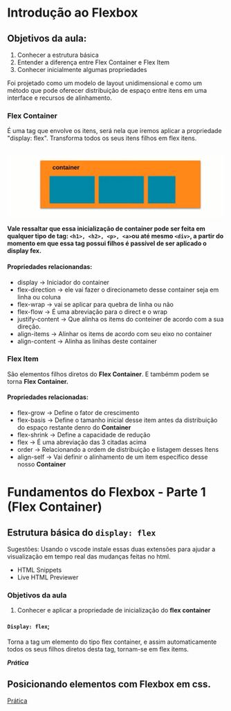  # Introdução ao Flexbox

## Objetivos da aula:
 1. Conhecer a estrutura básica
 2. Entender a diferença entre Flex Container e Flex Item
 3. Conhecer inicialmente algumas propriedades

Foi projetado como um modelo de layout unidimensional e como um método que pode oferecer distribuição de espaço entre itens em uma interface e recursos de alinhamento.

### Flex Container
É uma tag que envolve os itens, será nela que iremos aplicar a propriedade "display: flex". Transforma todos os seus itens filhos em flex itens.

&nbsp;
![Ex Container](./assets/img/flex-container.PNG)

**Vale ressaltar que essa inicialização de container pode ser feita em qualquer tipo de tag: ```<h1>, <h2>, <p>, <a>```ou até mesmo ``<div>``, a partir do momento em que essa tag possui filhos é passível de ser aplicado o display fex.**

#### Propriedades relacionandas: 
  
  * display -> Iniciador do container
  * flex-direction -> ele vai fazer o direcionameto desse container seja em linha ou coluna
  * flex-wrap -> vai se aplicar para quebra de linha ou não
  * flex-flow -> É uma abreviação para o direct e o wrap
  * justify-content -> Que alinha os items do conteiner de acordo com a sua direção.
  * align-items -> Alinhar os items de acordo com seu eixo no container
  * align-content -> Alinha as linihas deste container

### Flex Item
São elementos filhos diretos do **Flex Container**. E tambémm podem se torna **Flex Container.**

#### Propriedades relacionadas:

* flex-grow -> Define o fator de crescimento
* flex-basis -> Define o tamanho inicial desse item antes da distribuição do espaço restante denro do **Container**
* flex-shrink -> Define a capacidade de redução 
* flex -> É uma abreviação das 3 citadas acima
* order -> Relacionando a ordem de distribuição e listagem desses Itens
* align-self -> Vai definir o alinhamento de um item específico desse nosso **Container** 

# Fundamentos do Flexbox - Parte 1 (Flex Container)

## Estrutura básica do ``display: flex``
Sugestões: 
Usando o vscode instale essas duas extensões para ajudar a visualização em tempo real das mudanças feitas no html.
* HTML Snippets
* Live HTML Previewer
  
### Objetivos da aula
1. Conhecer e aplicar a propriedade de inicialização do **flex container** 

#### ``Display: flex``;

Torna a tag um elemento do tipo flex container, e assim automaticamente todos os seus filhos diretos desta tag, tornam-se em flex items.

***Prática*** 
&nbsp;
## Posicionando elementos com Flexbox em css.
[Prática](./praticas-html/0-display-flex.html)


